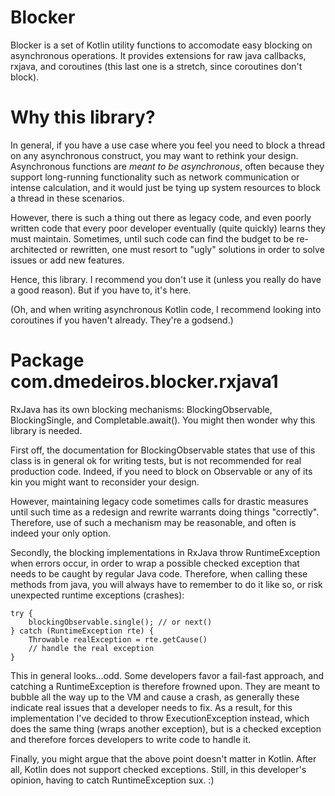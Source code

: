# Blocker
Blocker is a set of Kotlin utility functions to accomodate easy blocking on asynchronous operations. It provides
extensions for raw java callbacks, rxjava, and coroutines (this last one is a stretch, since coroutines don't block).

# Why this library?
In general, if you have a use case where you feel you need to block a thread on any asynchronous construct, you may want
to rethink your design.  Asynchronous functions are _meant to be asynchronous_, often because they support long-running
functionality such as network communication or intense calculation, and it would just be tying up system resources to
block a thread in these scenarios.

However, there is such a thing out there as legacy code, and even poorly written code that every poor developer
eventually (quite quickly) learns they must maintain.  Sometimes, until such code can find the budget to be
re-architected or rewritten, one must resort to "ugly" solutions in order to solve issues or add new features.

Hence, this library.  I recommend you don't use it (unless you really do have a good reason).  But if you have to,
it's here.

(Oh, and when writing asynchronous Kotlin code, I recommend looking into coroutines if you haven't already.  They're a
godsend.)

# Package com.dmedeiros.blocker.rxjava1
RxJava has its own blocking mechanisms: BlockingObservable, BlockingSingle, and Completable.await().  You might then
wonder why this library is needed.

First off, the documentation for BlockingObservable states that use of this class is in general ok for writing tests,
but is not recommended for real production code.  Indeed, if you need to block on Observable or any of its kin you might
want to reconsider your design.

However, maintaining legacy code sometimes calls for drastic measures until such time as a redesign and rewrite warrants
doing things "correctly".  Therefore, use of such a mechanism may be reasonable, and often is indeed your only option.

Secondly, the blocking implementations in RxJava throw RuntimeException when errors occur, in order to wrap a possible
checked exception that needs to be caught by regular Java code.  Therefore, when calling these methods from java,
you will always have to remember to do it like so, or risk unexpected runtime exceptions (crashes):

    try {
        blockingObservable.single(); // or next()
    } catch (RuntimeException rte) {
        Throwable realException = rte.getCause()
        // handle the real exception
    }

This in general looks...odd. Some developers favor a fail-fast approach, and catching a RuntimeException is therefore
frowned upon.  They are meant to bubble all the way up to the VM and cause a crash, as generally these indicate real
issues that a developer needs to fix.  As a result, for this implementation I've decided to throw ExecutionException
instead, which does the same thing (wraps another exception), but is a checked exception and therefore forces developers
to write code to handle it.

Finally, you might argue that the above point doesn't matter in Kotlin. After all, Kotlin does not support checked
exceptions.  Still, in this developer's opinion, having to catch RuntimeException sux. :)